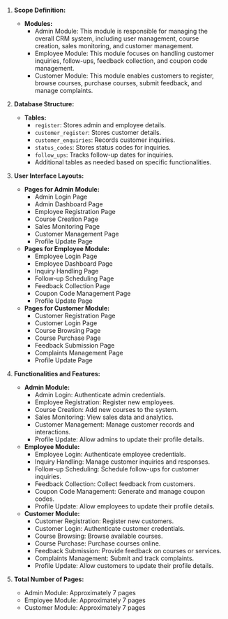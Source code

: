 1. **Scope Definition:**
   - **Modules:**
     - Admin Module: This module is responsible for managing the overall CRM system, including user management, course creation, sales monitoring, and customer management.
     - Employee Module: This module focuses on handling customer inquiries, follow-ups, feedback collection, and coupon code management.
     - Customer Module: This module enables customers to register, browse courses, purchase courses, submit feedback, and manage complaints.

2. **Database Structure:**
   - **Tables:**
     - `register`: Stores admin and employee details.
     - `customer_register`: Stores customer details.
     - `customer_enquiries`: Records customer inquiries.
     - `status_codes`: Stores status codes for inquiries.
     - `follow_ups`: Tracks follow-up dates for inquiries.
     - Additional tables as needed based on specific functionalities.

3. **User Interface Layouts:**
   - **Pages for Admin Module:**
     - Admin Login Page
     - Admin Dashboard Page
     - Employee Registration Page
     - Course Creation Page
     - Sales Monitoring Page
     - Customer Management Page
     - Profile Update Page
   - **Pages for Employee Module:**
     - Employee Login Page
     - Employee Dashboard Page
     - Inquiry Handling Page
     - Follow-up Scheduling Page
     - Feedback Collection Page
     - Coupon Code Management Page
     - Profile Update Page
   - **Pages for Customer Module:**
     - Customer Registration Page
     - Customer Login Page
     - Course Browsing Page
     - Course Purchase Page
     - Feedback Submission Page
     - Complaints Management Page
     - Profile Update Page

4. **Functionalities and Features:**
   - **Admin Module:**
     - Admin Login: Authenticate admin credentials.
     - Employee Registration: Register new employees.
     - Course Creation: Add new courses to the system.
     - Sales Monitoring: View sales data and analytics.
     - Customer Management: Manage customer records and interactions.
     - Profile Update: Allow admins to update their profile details.
   - **Employee Module:**
     - Employee Login: Authenticate employee credentials.
     - Inquiry Handling: Manage customer inquiries and responses.
     - Follow-up Scheduling: Schedule follow-ups for customer inquiries.
     - Feedback Collection: Collect feedback from customers.
     - Coupon Code Management: Generate and manage coupon codes.
     - Profile Update: Allow employees to update their profile details.
   - **Customer Module:**
     - Customer Registration: Register new customers.
     - Customer Login: Authenticate customer credentials.
     - Course Browsing: Browse available courses.
     - Course Purchase: Purchase courses online.
     - Feedback Submission: Provide feedback on courses or services.
     - Complaints Management: Submit and track complaints.
     - Profile Update: Allow customers to update their profile details.

5. **Total Number of Pages:**
   - Admin Module: Approximately 7 pages
   - Employee Module: Approximately 7 pages
   - Customer Module: Approximately 7 pages